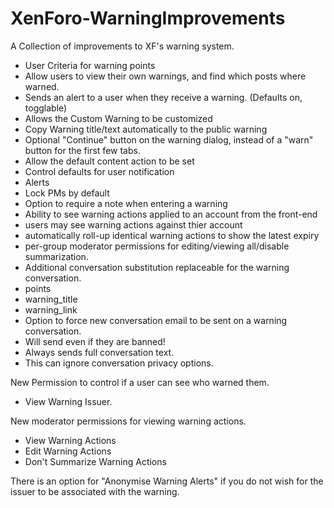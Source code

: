 XenForo-WarningImprovements
======================

A Collection of improvements to XF's warning system.

- User Criteria for warning points
- Allow users to view their own warnings, and find which posts where warned. 
- Sends an alert to a user when they receive a warning. (Defaults on, togglable)
- Allows the Custom Warning to be customized
- Copy Warning title/text automatically to the public warning
- Optional "Continue" button on the warning dialog, instead of a "warn" button for the first few tabs.
- Allow the default content action to be set
- Control defaults for user notification
 - Alerts
 - Lock PMs by default
- Option to require a note when entering a warning
- Ability to see warning actions applied to an account from the front-end
 - users may see warning actions against thier account
 - automatically roll-up identical warning actions to show the latest expiry
 - per-group moderator permissions for editing/viewing all/disable summarization.
- Additional conversation substitution replaceable for the warning conversation.
 - points
 - warning_title
 - warning_link
- Option to force new conversation email to be sent on a warning conversation. 
 - Will send even if they are banned!
 - Always sends full conversation text.
 - This can ignore conversation privacy options.
 
New Permission to control if a user can see who warned them.
- View Warning Issuer.

New moderator permissions for viewing warning actions.
- View Warning Actions
- Edit Warning Actions
- Don't Summarize Warning Actions

There is an option for "Anonymise Warning Alerts" if you do not wish for the issuer to be associated with the warning.

